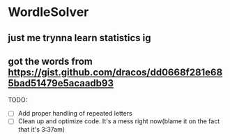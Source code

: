 # WordleSolver
## just me trynna learn statistics ig

## got the words from https://gist.github.com/dracos/dd0668f281e685bad51479e5acaadb93

TODO:  
- [ ] Add proper handling of repeated letters
- [ ] Clean up and optimize code. It's a mess right now(blame it on the fact that it's 3:37am)